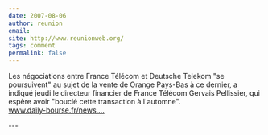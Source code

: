 ```yaml
---
date: 2007-08-06
author: reunion
email: 
site: http://www.reunionweb.org/
tags: comment
permalink: false
---
```


<p>
Les négociations entre France Télécom et Deutsche Telekom "se poursuivent" au sujet de la vente de Orange Pays-Bas à ce dernier, a indiqué jeudi le directeur financier de France Télécom Gervais Pellissier, qui espère avoir "bouclé cette transaction à l'automne".
<br />
<a href="http://www.daily-bourse.fr/news.php?news=AFP070802090725.j7j1h6f5" title="http://www.daily-bourse.fr/news.php?news=AFP070802090725.j7j1h6f5" rel="nofollow">www.daily-bourse.fr/news....</a><br />
</p>
---